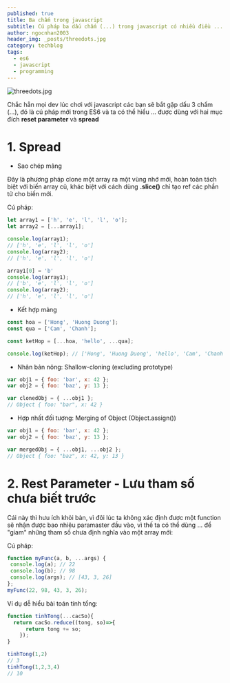 ```yaml
---
published: true
title: Ba chấm trong javascript
subtitle: Cú pháp ba dấu chấm (...) trong javascript có nhiều điều ...
author: ngocnhan2003
header_img: _posts/threedots.jpg
category: techblog
tags:
  - es6
  - javascript
  - programming
---
```

![threedots.jpg]({{site.cdn_img_raw}}/_posts/threedots.jpg)

Chắc hẳn mọi dev lúc chơi với javascript các bạn sẽ bắt gặp dấu 3 chấm (...), đó là cú pháp mới trong ES6 và ta có thể hiểu ... được dùng với hai mục đích **reset parameter** và **spread**

# 1. Spread

* Sao chép mảng

Đây là phương pháp clone một array ra một vùng nhớ mới, hoàn toàn tách biệt với biến array cũ, khác biệt với cách dùng **.slice()** chỉ tạo ref các phần tử cho biến mới.

Cú pháp:
```javascript
let array1 = ['h', 'e', 'l', 'l', 'o'];
let array2 = [...array1];

console.log(array1);
// ['h', 'e', 'l', 'l', 'o']
console.log(array2);
// ['h', 'e', 'l', 'l', 'o']

array1[0] = 'b'
console.log(array1);
// ['b', 'e', 'l', 'l', 'o']
console.log(array2);
// ['h', 'e', 'l', 'l', 'o']
```

* Kết hợp mảng

```javascript
const hoa = ['Hong', 'Huong Duong'];
const qua = ['Cam', 'Chanh'];

const ketHop = [...hoa, 'hello', ...qua];

console.log(ketHop); // ['Hong', 'Huong Duong', 'hello', 'Cam', 'Chanh']
```

* Nhân bản nông: Shallow-cloning (excluding prototype)

```javascript
var obj1 = { foo: 'bar', x: 42 };
var obj2 = { foo: 'baz', y: 13 };

var clonedObj = { ...obj1 };
// Object { foo: "bar", x: 42 }
```

* Hợp nhất đối tượng: Merging of Object (Object.assign())

```javascript
var obj1 = { foo: 'bar', x: 42 };
var obj2 = { foo: 'baz', y: 13 };

var mergedObj = { ...obj1, ...obj2 };
// Object { foo: "baz", x: 42, y: 13 }
```


# 2. Rest Parameter - Lưu tham số chưa biết trước
Cái này thì hưu ích khỏi bàn, vì đôi lúc ta không xác định được một function sẽ nhận được bao nhiêu paramaster đầu vào, vì thế ta có thể dùng ... để "giam" những tham số chưa định nghĩa vào một array mới:

Cú pháp:

```javascript
function myFunc(a, b, ...args) {
 console.log(a); // 22
 console.log(b); // 98
 console.log(args); // [43, 3, 26]
};
myFunc(22, 98, 43, 3, 26);
```

Ví dụ dễ hiểu bài toán tính tổng:

```javascript
function tinhTong(...cacSo){
  return cacSo.reduce((tong, so)=>{
      return tong += so;
    });
}

tinhTong(1,2)
// 3
tinhTong(1,2,3,4)
// 10
```



